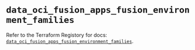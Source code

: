 # `data_oci_fusion_apps_fusion_environment_families`

Refer to the Terraform Registory for docs: [`data_oci_fusion_apps_fusion_environment_families`](https://registry.terraform.io/providers/oracle/oci/6.18.0/docs/data-sources/fusion_apps_fusion_environment_families).
